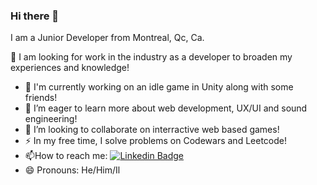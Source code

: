 ### Hi there 👋

I am a Junior Developer from Montreal, Qc, Ca.

🔭 I am looking for work in the industry as a developer to broaden my experiences and knowledge!
- 🌱 I'm currently working on an idle game in Unity along with some friends!
- 🔭 I’m eager to learn more about web development, UX/UI and sound engineering!
- 👯 I’m looking to collaborate on interractive web based games!
- ⚡ In my free time, I solve problems on Codewars and Leetcode!
- :mailbox:How to reach me: [![Linkedin Badge](https://img.shields.io/badge/-Yoan-blue?style=flat&logo=Linkedin&logoColor=white)](https://www.linkedin.com/in/yoanpoulintruchon/)
- 😄 Pronouns: He/Him/Il

<!--
**YoanPTDev/YoanPTDev** is a ✨ _special_ ✨ repository because its `README.md` (this file) appears on your GitHub profile.

Here are some ideas to get you started:

- 🔭 I’m currently working on ...
- 🌱 I’m currently learning ...
- 👯 I’m looking to collaborate on ...
- 🤔 I’m looking for help with ...
- 💬 Ask me about ...
- 📫 How to reach me: ...
- 😄 Pronouns: ...
- ⚡ Fun fact: ...
-->
